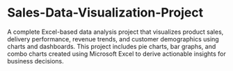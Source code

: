 # Sales-Data-Visualization-Project
A complete Excel-based data analysis project that visualizes product sales, delivery performance, revenue trends, and customer demographics using charts and dashboards. This project includes pie charts, bar graphs, and combo charts created using Microsoft Excel to derive actionable insights for business decisions.
